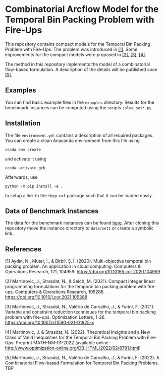 # Combinatorial Arcflow Model for the Temporal Bin Packing Problem with Fire-Ups

This repository contains compact models for the Temporal Bin Packing Problem with Fire-Ups.
The problem was introduced in [[1]](#1).
Some improvements for the compact models were proposed in [[2]](#2), [[3]](#3), [[4]](#4).

The method in this repository implements the model of a combinatorial flow-based formulation. A description of the details will be published soon [[5]](#5).

## Examples

You can find basic example files in the `examples` directory.
Results for the benchmark instances can be computed using the scripts `solve_set*.py`.

## Installation

The file `environment.yml` contains a description of all required packages.
You can create a clean Anaconda environment from this file using

```
conda env create
```

and activate it using

```
conda activate grb
```

Afterwards, use

```
python -m pip install -e .
```

to setup a link to the `tbpp_caf` package such that it can be loaded easily.

## Data of Benchmark Instances

The data for the benchmark instances can be found [here](https://github.com/sibirbil/TemporalBinPacking).
After cloning this repository move the instance directory to `data/set1` or create a symbolic link.

## References

<a id="1">[1]</a>
Aydın, N., Muter, İ., & Birbil, Ş. İ. (2020). Multi-objective temporal bin packing problem: An application in cloud computing. Computers & Operations Research, 121, 104959. <https://doi.org/10.1016/j.cor.2020.104959>

<a id="2">[2]</a>
Martinovic, J., Strasdat, N., & Selch, M. (2021). Compact integer linear programming formulations for the temporal bin packing problem with fire-ups. Computers & Operations Research, 105288. <https://doi.org/10.1016/j.cor.2021.105288>

<a id="3">[3]</a>
Martinovic, J., Strasdat, N., Valério de Carvalho, J., & Furini, F. (2021). Variable and constraint reduction techniques for the temporal bin packing problem with fire-ups. Optimization Letters, 1-26. <https://doi.org/10.1007/s11590-021-01825-x>

<a id="4">[4]</a>
Martinovic, J. & Strasdat, N. (2022). Theoretical Insights and a New Class of Valid Inequalities for the Temporal Bin Packing Problem with Fire-Ups. Preprint MATH-NM-01-2022 (available online: <http://www.optimization-online.org/DB_HTML/2022/02/8791.html>)

<a id="5">[5]</a>
Martinovic, J., Strasdat, N., Valério de Carvalho, J., & Furini, F. (2022). A Combinatorial Flow-based Formulation for Temporal Bin Packing Problems. TBP
